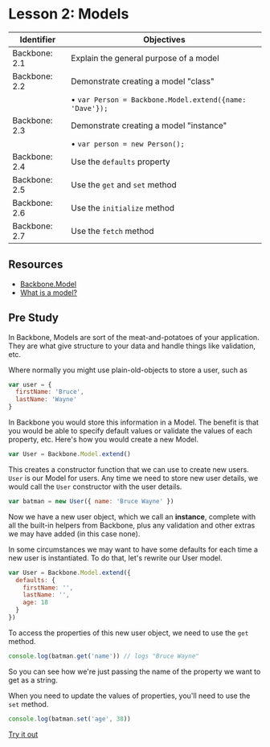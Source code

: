 # Lesson 2: Models

Identifier     | Objectives
---------------|------------
Backbone: 2.1  | Explain the general purpose of a model
Backbone: 2.2  | Demonstrate creating a model "class"
               | &bull; `var Person = Backbone.Model.extend({name: 'Dave'});`
Backbone: 2.3  | Demonstrate creating a model "instance"
               | &bull; `var person = new Person();`
Backbone: 2.4  | Use the `defaults` property
Backbone: 2.5  | Use the `get` and `set` method
Backbone: 2.6  | Use the `initialize` method
Backbone: 2.7  | Use the `fetch` method

## Resources

- [Backbone.Model](http://backbonejs.org/#Model)
- [What is a model?](http://backbonetutorials.com/what-is-a-model/)

## Pre Study

In Backbone, Models are sort of the meat-and-potatoes of your application. They are what give structure to your data and handle things like validation, etc.

Where normally you might use plain-old-objects to store a user, such as

```js
var user = {
  firstName: 'Bruce',
  lastName: 'Wayne'
}
```

In Backbone you would store this information in a Model. The benefit is that you would be able to specify default values or validate the values of each property, etc. Here's how you would create a new Model.

```js
var User = Backbone.Model.extend()
```

This creates a constructor function that we can use to create new users. `User` is our Model for users. Any time we need to store new user details, we would call the `User` constructor with the user details.

```js
var batman = new User({ name: 'Bruce Wayne' })
```

Now we have a new user object, which we call an **instance**, complete with all the built-in helpers from Backbone, plus any validation and other extras we may have added (in this case none).

In some circumstances we may want to have some defaults for each time a new user is instantiated. To do that, let's rewrite our User model.

```js
var User = Backbone.Model.extend({
  defaults: {
    firstName: '',
    lastName: '',
    age: 18
  }
})
```

To access the properties of this new user object, we need to use the `get` method.

```js
console.log(batman.get('name')) // logs "Bruce Wayne"
```

So you can see how we're just passing the name of the property we want to get as a string.

When you need to update the values of properties, you'll need to use the `set` method.

```js
console.log(batman.set('age', 38))
```

[Try it out](http://jsbin.com/gohexohace/edit?js,console)
